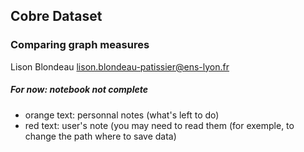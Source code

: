 ## Cobre Dataset 
### Comparing graph measures

Lison Blondeau
lison.blondeau-patissier@ens-lyon.fr




##### For now: notebook not complete
- orange text: personnal notes (what's left to do)
- red text: user's note (you may need to read them
(for exemple, to change the path where to save data) 